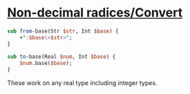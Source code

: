 [1]: https://rosettacode.org/wiki/Non-decimal_radices/Convert

# [Non-decimal radices/Convert][1]

```perl
sub from-base(Str $str, Int $base) {
    +":$base\<$str>";
}
 
sub to-base(Real $num, Int $base) {
    $num.base($base);
}
```


These work on any real type including integer types.